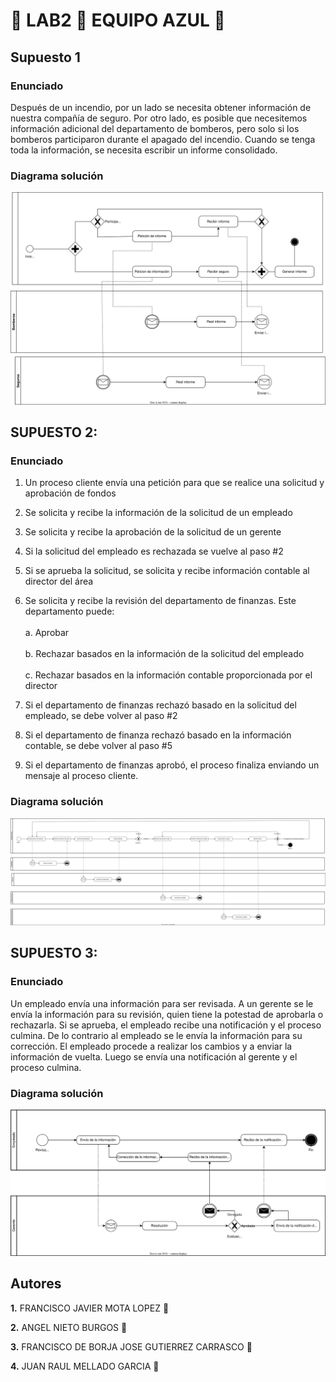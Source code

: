 # :large_blue_circle: LAB2 :large_blue_circle: EQUIPO AZUL :large_blue_circle:

## Supuesto 1

### Enunciado

Después de un incendio, por un lado se necesita obtener información de nuestra compañía de seguro. Por otro lado, es posible que necesitemos información adicional del departamento de bomberos, pero solo si los bomberos participaron durante el apagado del incendio. Cuando se tenga toda la información, se necesita escribir un informe consolidado.

### Diagrama solución

<img src=./svgs/supuesto1.svg>

## SUPUESTO 2:

### Enunciado

1. Un proceso cliente envía una petición para que se realice una solicitud y aprobación de fondos

2. Se solicita y recibe la información de la solicitud de un empleado

3. Se solicita y recibe la aprobación de la solicitud de un gerente
4. Si la solicitud del empleado es rechazada se vuelve al paso #2
5. Si se aprueba la solicitud, se solicita y recibe información contable al director del área
6. Se solicita y recibe la revisión del departamento de finanzas. Este departamento puede:<br>
<br>a. Aprobar<br>
<br>b. Rechazar basados en la información de la solicitud del empleado<br>
<br>c. Rechazar basados en la información contable proporcionada por el director

7. Si el departamento de finanzas rechazó basado en la solicitud del empleado, se debe volver al paso #2
8. Si el departamento de finanza rechazó basado en la información contable, se debe volver al paso #5
9. Si el departamento de finanzas aprobó, el proceso finaliza enviando un mensaje al proceso cliente.

### Diagrama solución

<img src=./svgs/supuesto2.svg>

## SUPUESTO 3:

### Enunciado

Un empleado envía una información para ser revisada. A un gerente se le envía la información para su revisión, quien tiene la potestad de aprobarla o rechazarla. Si se aprueba, el empleado recibe una notificación y el proceso culmina. De lo contrario al empleado se le envía la información para su corrección. El empleado procede a realizar los cambios y a enviar la información de vuelta. Luego se envía una notificación al gerente y el proceso culmina.

### Diagrama solución

<img src=./svgs/supuesto3.svg>

## Autores

**1.** FRANCISCO JAVIER MOTA LOPEZ :large_blue_circle:

**2.** ANGEL NIETO BURGOS :large_blue_circle:

**3.** FRANCISCO DE BORJA JOSE GUTIERREZ CARRASCO :large_blue_circle:

**4.** JUAN RAUL MELLADO GARCIA :large_blue_circle:

